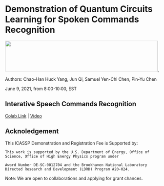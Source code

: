 # Demonstration of Quantum Circuits Learning for Spoken Commands Recognition

<ins style="display:block;">
<noscript>
    <a style="position: relative; display: inline-block; cursor: pointer;" target="_blank" href="https://polo.feathr.co/v1/analytics/crumb?a_id=588f5ef88e80271ed938605b&cpn_id=60772f265738c36951564557&crv_id=6082ec83d696fb5e0c058e4b&flvr=ad_click&e_id=5f4ea53926d08e58c8a388ca&t_id=60772f285738c3695156455e&rdr=1&p_id=6081bf2b61ffff4537c5a6af">
        <img src="https://djhofpfq0ge2i.cloudfront.net/banners/e1hpatcz2/images/png?t=1619192972107" style="width:500px;height:100px;border:none;" width="500" height="100"/>
    </a>
    <img src="https://marco.feathr.co/v1/refresh" border=0 width=0 height=0 />
    <img src="https://polo.feathr.co/v1/analytics/crumb?a_id=588f5ef88e80271ed938605b&cpn_id=60772f265738c36951564557&crv_id=6082ec83d696fb5e0c058e4b&flvr=ad_view&e_id=5f4ea53926d08e58c8a388ca&t_id=60772f285738c3695156455e&p_id=6081bf2b61ffff4537c5a6af" border=0 width=0 height=0 />
</noscript>
</ins>

Authors: Chao-Han Huck Yang, Jun Qi, Samuel Yen-Chi Chen, Pin-Yu Chen

June 9, 2021, from 8:00-10:00, EST

## Interative Speech Commands Recognition

[Colab Link](https://colab.research.google.com/drive/1gHawQf6G1xRvb45OObe5fOyRdAPB5pkq#scrollTo=N29fLl3HD0fQ) | [Video](https://www.youtube.com/watch?v=tO2GvdXJpDg)

## Acknoledgement 

This ICASSP Demonstration and Registration Fee is Supported by:

```
This work is supported by the U.S. Department of Energy, Office of Science, Office of High Energy Physics program under 

Award Number DE-SC-0012704 and the Brookhaven National Laboratory Directed Research and Development (LDRD) Program #20-024.
```

Note: We are open to collaborations and applying for grant chances. 
